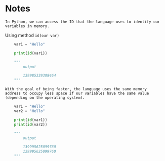 # Notes

    In Python, we can access the ID that the language uses to identify our variables in memory.


Using method `id(our var)`

~~~python
    var1 = "Hello"

    print(id(var1))

    """
        output

        139985339388464
    """
~~~

    With the goal of being faster, the language uses the same memory address to occupy less space if our variables have the same value (depending on the operating system).

~~~python
    var1 = "Hello"
    var2 = "Hello"

    print(id(var1))
    print(id(var2))

    """
        output

        139995625099760
        139995625099760
    """
~~~